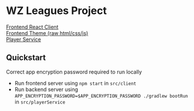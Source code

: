 # WZ Leagues Project

[Frontend React Client](src/client/README.md) <br>
[Frontend Theme (raw html/css/js)](src/frontend) <br>
[Player Service](src/playerService/README.md)

## Quickstart
Correct app encryption password required to run locally
 - Run frontend server using `npm start` in `src/client`
 - Run backend server using `APP_ENCRYPTION_PASSWORD=$APP_ENCRYPTION_PASSWORD ./gradlew bootRun` in `src/playerService`